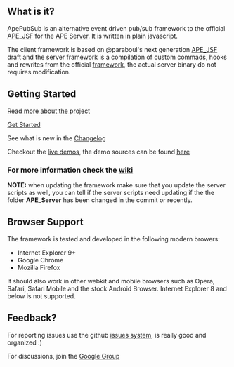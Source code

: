 ## What is it? ##

ApePubSub is an alternative event driven pub/sub framework to the official [APE_JSF](https://github.com/APE-Project/APE_JSF) for the [APE Server](https://github.com/APE-Project/APE_Server). It is written in plain javascript.

The client framework is based on @paraboul's next generation [APE_JSF](https://github.com/paraboul/APE-Client-JavaScript/tree/31dd239394af8a574667c8228ed8c004d6866973) draft and the server framework is a compilation of custom commads, hooks and rewrites from the official [framework](https://github.com/APE-Project/APE_Server/scripts/), the actual server binary do not requires modification.

## Getting Started ##

[Read more about the project](https://github.com/ptejada/ApePubSub/wiki/Intro)

[Get Started](https://github.com/ptejada/ApePubSub/wiki/Getting-started)

See what is new in the [Changelog](https://github.com/ptejada/ApePubSub/wiki/Changelog)

Checkout the [live demos](http://crusthq.com/script/ApePubSub/demo/), the demo sources can be found [here](https://github.com/ptejada/ApePubSub/tree/master/demo)

### For more information check the [wiki](https://github.com/ptejada/ApePubSub/wiki)

**NOTE:** when updating the framework make sure that you update the server scripts as well, you can tell if the server scripts need updating if the the folder **APE_Server** has been changed in the commit or recently.

## Browser Support ##

The framework is tested and developed in the following modern browers:

 - Internet Explorer 9+
 - Google Chrome
 - Mozilla Firefox
 
It should also work in other webkit and mobile browsers such as Opera, Safari, Safari Mobile and the stock Android Browser.
Internet Explorer 8 and below is not supported.

Feedback?
-----------------------
For reporting issues use the github [issues system](https://github.com/ptejada/ApePubSub/issues?state=open), is really good and organized :)

For discussions, join the [Google Group](https://groups.google.com/forum/?fromgroups#!forum/apepubsub)